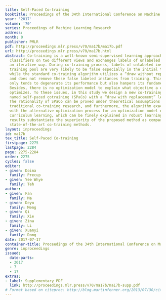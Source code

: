 ```yaml
---
title: Self-Paced Co-training
booktitle: Proceedings of the 34th International Conference on Machine Learning
year: '2017'
volume: '70'
series: Proceedings of Machine Learning Research
address: 
month: 0
publisher: PMLR
pdf: http://proceedings.mlr.press/v70/ma17b/ma17b.pdf
url: http://proceedings.mlr.press/v70/ma17b.html
abstract: Co-training is a well-known semi-supervised learning approach which trains
  classifiers on two different views and exchanges labels of unlabeled instances in
  an iterative way. During co-training process, labels of unlabeled instances in the
  training pool are very likely to be false especially in the initial training rounds,
  while the standard co-training algorithm utilizes a “draw without replacement” manner
  and does not remove these false labeled instances from training. This issue not
  only tends to degenerate its performance but also hampers its fundamental theory.
  Besides, there is no optimization model to explain what objective a cotraining process
  optimizes. To these issues, in this study we design a new co-training algorithm
  named self-paced cotraining (SPaCo) with a “draw with replacement” learning mode.
  The rationality of SPaCo can be proved under theoretical assumptions utilized in
  traditional co-training research, and furthermore, the algorithm exactly complies
  with the alternative optimization process for an optimization model of self-paced
  curriculum learning, which can be finely explained in robust learning manner. Experimental
  results substantiate the superiority of the proposed method as compared with current
  state-of-the-art co-training methods.
layout: inproceedings
id: ma17b
tex_title: Self-Paced Co-training
firstpage: 2275
lastpage: 2284
page: 2275-2284
order: 2275
cycles: false
editor:
- given: Doina
  family: Precup
- given: Yee Whye
  family: Teh
author:
- given: Fan
  family: Ma
- given: Deyu
  family: Meng
- given: Qi
  family: Xie
- given: Zina
  family: Li
- given: Xuanyi
  family: Dong
date: 2017-07-17
container-title: Proceedings of the 34th International Conference on Machine Learning
genre: inproceedings
issued:
  date-parts:
  - 2017
  - 7
  - 17
extras:
- label: Supplementary PDF
  link: http://proceedings.mlr.press/v70/ma17b/ma17b-supp.pdf
# Format based on citeproc: http://blog.martinfenner.org/2013/07/30/citeproc-yaml-for-bibliographies/
---
```

